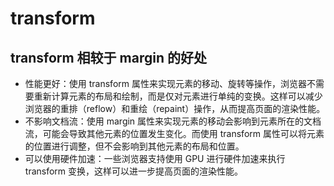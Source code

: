 # transform

## transform 相较于 margin 的好处

- 性能更好：使用 transform 属性来实现元素的移动、旋转等操作，浏览器不需要重新计算元素的布局和绘制，而是仅对元素进行单纯的变换。这样可以减少浏览器的重排（reflow）和重绘（repaint）操作，从而提高页面的渲染性能。
- 不影响文档流：使用 margin 属性来实现元素的移动会影响到元素所在的文档流，可能会导致其他元素的位置发生变化。而使用 transform 属性可以将元素的位置进行调整，但不会影响到其他元素的布局和位置。
- 可以使用硬件加速：一些浏览器支持使用 GPU 进行硬件加速来执行 transform 变换，这样可以进一步提高页面的渲染性能。
